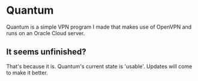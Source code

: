 # Quantum
Quantum is a simple VPN program I made that makes use of OpenVPN and runs on an Oracle Cloud server. 

## It seems unfinished?
That's because it is. Quantum's current state is 'usable'. Updates will come to make it better. 
